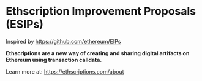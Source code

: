 # Ethscription Improvement Proposals (ESIPs)

Inspired by https://github.com/ethereum/EIPs

**Ethscriptions are a new way of creating and sharing digital artifacts on Ethereum using transaction calldata.**

Learn more at: https://ethscriptions.com/about
